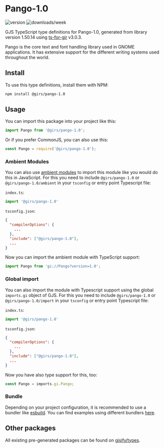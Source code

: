 
# Pango-1.0

![version](https://img.shields.io/npm/v/@girs/pango-1.0)
![downloads/week](https://img.shields.io/npm/dw/@girs/pango-1.0)


GJS TypeScript type definitions for Pango-1.0, generated from library version 1.50.14 using [ts-for-gir](https://github.com/gjsify/ts-for-gir) v3.0.3.

Pango is the core text and font handling library used in GNOME applications. It has extensive support for the different writing systems used throughout the world.

## Install

To use this type definitions, install them with NPM:
```bash
npm install @girs/pango-1.0
```

## Usage

You can import this package into your project like this:
```ts
import Pango from '@girs/pango-1.0';
```

Or if you prefer CommonJS, you can also use this:
```ts
const Pango = require('@girs/pango-1.0');
```

### Ambient Modules

You can also use [ambient modules](https://github.com/gjsify/ts-for-gir/tree/main/packages/cli#ambient-modules) to import this module like you would do this in JavaScript.
For this you need to include `@girs/pango-1.0` or `@girs/pango-1.0/ambient` in your `tsconfig` or entry point Typescript file:

`index.ts`:
```ts
import '@girs/pango-1.0'
```

`tsconfig.json`:
```json
{
  "compilerOptions": {
    ...
  },
  "include": ["@girs/pango-1.0"],
  ...
}
```

Now you can import the ambient module with TypeScript support: 

```ts
import Pango from 'gi://Pango?version=1.0';
```

### Global import

You can also import the module with Typescript support using the global `imports.gi` object of GJS.
For this you need to include `@girs/pango-1.0` or `@girs/pango-1.0/import` in your `tsconfig` or entry point Typescript file:

`index.ts`:
```ts
import '@girs/pango-1.0'
```

`tsconfig.json`:
```json
{
  "compilerOptions": {
    ...
  },
  "include": ["@girs/pango-1.0"],
  ...
}
```

Now you have also type support for this, too:

```ts
const Pango = imports.gi.Pango;
```

### Bundle

Depending on your project configuration, it is recommended to use a bundler like [esbuild](https://esbuild.github.io/). You can find examples using different bundlers [here](https://github.com/gjsify/ts-for-gir/tree/main/examples).

## Other packages

All existing pre-generated packages can be found on [gjsify/types](https://github.com/gjsify/types).

